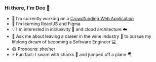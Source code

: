 ### Hi there, I'm Dee 👋

- 🔭 I’m currently working on a [Crowdfunding Web Application](https://locally-crowdfund.herokuapp.com/)
- 🌱 I’m learning ReactJS and Figma
- 💡 I'm interested in inclusivity 🤗 and cloud architecture ☁️
- 💬 Ask me about leaving a career in the wine industry 🍷 to pursue my lifelong dream of becoming a Software Engineer 💻
- 😄 Pronouns: she/her
- ⚡ Fun fact: I swam with sharks 🦈 and jumped off a plane 🪂
